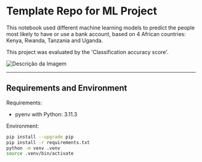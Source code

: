 # Template Repo for ML Project

This notebook used different machine learning models to predict the people most likely to have or use a bank account, based on 4 African countries: Kenya, Rwanda, Tanzania and Uganda.

This project was evaluated by the 'Classification accuracy score'.

![Descrição da Imagem](nome_do_arquivo_da_imagem.png)


---

## Requirements and Environment

Requirements:
- pyenv with Python: 3.11.3

Environment: 

```Bash
pip install --upgrade pip
pip install -r requirements.txt
python -m venv .venv
source .venv/bin/activate
```

